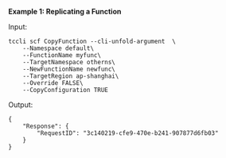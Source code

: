**Example 1: Replicating a Function**



Input: 

```
tccli scf CopyFunction --cli-unfold-argument  \
    --Namespace default\
    --FunctionName myfunc\
    --TargetNamespace otherns\
    --NewFunctionName newfunc\
    --TargetRegion ap-shanghai\
    --Override FALSE\
    --CopyConfiguration TRUE
```

Output: 
```
{
    "Response": {
        "RequestID": "3c140219-cfe9-470e-b241-907877d6fb03"
    }
}
```

